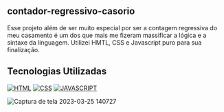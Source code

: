 ## contador-regressivo-casorio
Esse projeto além de ser muito especial por ser a contagem regressiva do meu casamento é um dos que mais me fizeram massificar a lógica e a sintaxe da linguagem.  Utilizei HMTL, CSS e Javascript puro para sua finalização.

 ## Tecnologias Utilizadas
[![HTML](https://img.shields.io/badge/HTML5-E34F26?style=for-the-badge&logo=html5&logoColor=white)]()
[![CSS](https://img.shields.io/badge/CSS3-1572B6?style=for-the-badge&logo=css3&logoColor=white)]()
[![JAVASCRIPT](https://img.shields.io/badge/JavaScript-F7DF1E?style=for-the-badge&logo=javascript&logoColor=black)]()

![Captura de tela 2023-03-25 140727](https://user-images.githubusercontent.com/105068717/227732014-804c9162-3e50-4dac-b10a-d8db6e0c38e9.png)
